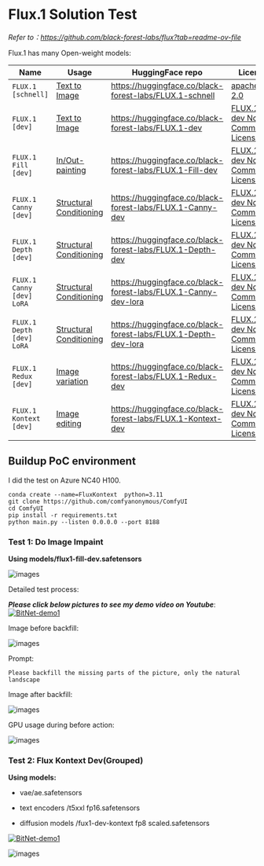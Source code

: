 # Flux.1 Solution Test

*Refer to：https://github.com/black-forest-labs/flux?tab=readme-ov-file*

Flux.1 has many Open-weight models:

| Name                      | Usage                                                        | HuggingFace repo                                             | License                                                      |
| ------------------------- | ------------------------------------------------------------ | ------------------------------------------------------------ | ------------------------------------------------------------ |
| `FLUX.1 [schnell]`        | [Text to Image](https://github.com/black-forest-labs/flux/blob/main/docs/text-to-image.md) | https://huggingface.co/black-forest-labs/FLUX.1-schnell      | [apache-2.0](https://github.com/black-forest-labs/flux/blob/main/model_licenses/LICENSE-FLUX1-schnell) |
| `FLUX.1 [dev]`            | [Text to Image](https://github.com/black-forest-labs/flux/blob/main/docs/text-to-image.md) | https://huggingface.co/black-forest-labs/FLUX.1-dev          | [FLUX.1-dev Non-Commercial License](https://github.com/black-forest-labs/flux/blob/main/model_licenses/LICENSE-FLUX1-dev) |
| `FLUX.1 Fill [dev]`       | [In/Out-painting](https://github.com/black-forest-labs/flux/blob/main/docs/fill.md) | https://huggingface.co/black-forest-labs/FLUX.1-Fill-dev     | [FLUX.1-dev Non-Commercial License](https://github.com/black-forest-labs/flux/blob/main/model_licenses/LICENSE-FLUX1-dev) |
| `FLUX.1 Canny [dev]`      | [Structural Conditioning](https://github.com/black-forest-labs/flux/blob/main/docs/structural-conditioning.md) | https://huggingface.co/black-forest-labs/FLUX.1-Canny-dev    | [FLUX.1-dev Non-Commercial License](https://github.com/black-forest-labs/flux/blob/main/model_licenses/LICENSE-FLUX1-dev) |
| `FLUX.1 Depth [dev]`      | [Structural Conditioning](https://github.com/black-forest-labs/flux/blob/main/docs/structural-conditioning.md) | https://huggingface.co/black-forest-labs/FLUX.1-Depth-dev    | [FLUX.1-dev Non-Commercial License](https://github.com/black-forest-labs/flux/blob/main/model_licenses/LICENSE-FLUX1-dev) |
| `FLUX.1 Canny [dev] LoRA` | [Structural Conditioning](https://github.com/black-forest-labs/flux/blob/main/docs/structural-conditioning.md) | https://huggingface.co/black-forest-labs/FLUX.1-Canny-dev-lora | [FLUX.1-dev Non-Commercial License](https://github.com/black-forest-labs/flux/blob/main/model_licenses/LICENSE-FLUX1-dev) |
| `FLUX.1 Depth [dev] LoRA` | [Structural Conditioning](https://github.com/black-forest-labs/flux/blob/main/docs/structural-conditioning.md) | https://huggingface.co/black-forest-labs/FLUX.1-Depth-dev-lora | [FLUX.1-dev Non-Commercial License](https://github.com/black-forest-labs/flux/blob/main/model_licenses/LICENSE-FLUX1-dev) |
| `FLUX.1 Redux [dev]`      | [Image variation](https://github.com/black-forest-labs/flux/blob/main/docs/image-variation.md) | https://huggingface.co/black-forest-labs/FLUX.1-Redux-dev    | [FLUX.1-dev Non-Commercial License](https://github.com/black-forest-labs/flux/blob/main/model_licenses/LICENSE-FLUX1-dev) |
| `FLUX.1 Kontext [dev]`    | [Image editing](https://github.com/black-forest-labs/flux/blob/main/docs/image-editing.md) | https://huggingface.co/black-forest-labs/FLUX.1-Kontext-dev  | [FLUX.1-dev Non-Commercial License](https://github.com/black-forest-labs/flux/blob/main/model_licenses/LICENSE-FLUX1-dev) |

 

## Buildup PoC environment

I did the test on Azure NC40 H100.

```
conda create --name=FluxKontext  python=3.11
git clone https://github.com/comfyanonymous/ComfyUI
cd ComfyUI
pip install -r requirements.txt
python main.py --listen 0.0.0.0 --port 8188
```

### Test 1: Do Image Impaint 

**Using  models/flux1-fill-dev.safetensors**

![images](https://github.com/xinyuwei-david/david-share/blob/master/Multimodal-Models/Flux.1-Solution-Test/images/3.png)

Detailed test process:

***Please click below pictures to see my demo video on Youtube***:
[![BitNet-demo1](https://raw.githubusercontent.com/xinyuwei-david/david-share/refs/heads/master/IMAGES/6.webp)](https://youtu.be/D5Vt_lPIkNs)



Image before backfill:

![images](https://github.com/xinyuwei-david/david-share/blob/master/Multimodal-Models/Flux.1-Solution-Test/images/1.png)

Prompt:

``` 
Please backfill the missing parts of the picture, only the natural landscape
```

Image after backfill:

![images](https://github.com/xinyuwei-david/david-share/blob/master/Multimodal-Models/Flux.1-Solution-Test/images/2.png)

GPU usage during before action:

![images](https://github.com/xinyuwei-david/david-share/blob/master/Multimodal-Models/Flux.1-Solution-Test/images/4.png)

### **Test 2: Flux Kontext Dev(Grouped)**

**Using models:**

- vae/ae.safetensors

- text encoders /t5xxl fp16.safetensors
- diffusion models /fux1-dev-kontext fp8 scaled.safetensors

[![BitNet-demo1](https://raw.githubusercontent.com/xinyuwei-david/david-share/refs/heads/master/IMAGES/6.webp)](https://youtu.be/L7aDBOdz4_U)

![images](https://github.com/xinyuwei-david/david-share/blob/master/Multimodal-Models/Flux.1-Solution-Test/images/1.jpg)